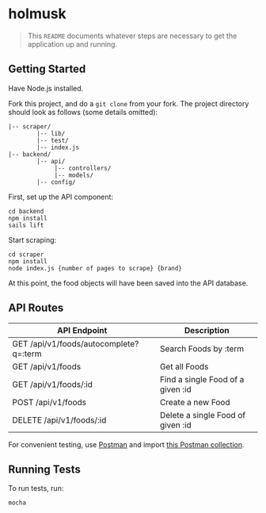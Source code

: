 holmusk 
========

> This `README` documents whatever steps are necessary to get the application up and running.

## Getting Started

Have Node.js installed.

Fork this project, and do a `git clone` from your fork. The project directory should look as follows (some details omitted):

```
|-- scraper/
		|-- lib/
		|-- test/
		|-- index.js
|-- backend/
		|-- api/
			 |-- controllers/
			 |-- models/
		|-- config/

```

First, set up the API component:

```
cd backend
npm install
sails lift
```

Start scraping:

```
cd scraper
npm install
node index.js {number of pages to scrape} {brand}

```

At this point, the food objects will have been saved into the API database. 

## API Routes

| API Endpoint                           | Description                       |
|----------------------------------------|-----------------------------------|
| GET /api/v1/foods/autocomplete?q=:term | Search Foods by :term             |
| GET /api/v1/foods                      | Get all Foods                     |
| GET /api/v1/foods/:id                  | Find a single Food of a given :id |
| POST /api/v1/foods                     | Create a new Food                 |
| DELETE /api/v1/foods/:id               | Delete a single Food of given :id |

For convenient testing, use [Postman](https://www.getpostman.com) and import [this Postman collection](https://www.getpostman.com/collections/fec63667ea5bceeec5b0).


## Running Tests

To run tests, run:

```
mocha
```
